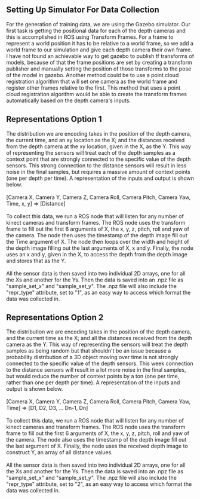 ## Setting Up Simulator For Data Collection
For the generation of training data, we are using the Gazebo simulator. Our first task is getting the positional data for each of the depth cameras and this is accomplished in ROS using Transform Frames. For a frame to represent a world position it has to be relative to a world frame, so we add a world frame to our simulation and give each depth camera their own frame. I have not found an achievable way to get gazebo to publish tf transforms of models, because of that the frame positions are set by creating a transform publisher and manually setting the position of those transforms to the pose of the model in gazebo. Another method could be to use a point cloud registration algorithm that will set one camera as the world frame and register other frames relative to the first. This method that uses a point cloud registration algorithm would be able to create the transform frames automatically based on the depth camera's inputs.

## Representations Option 1
The distribution we are encoding takes in the position of the depth camera, the current time,  and an xy location as the X; and the distances received from the depth camera at the xy location, given in the X, as the Y.  This way of representing the sensors will treat each of the depth samples as a context point that are strongly connected to the specific value of the depth sensors. This strong connection to the distance sensors will result in less noise in the final samples, but requires a massive amount of context points (one per depth per time). A representation of the inputs and output is shown below. 
<br>
<br>
[Camera X,  Camera Y,  Camera Z, Camera Roll,  Camera Pitch,  Camera Yaw, Time, x, y]
 =>
[Distance]
 <br>
 <br>
To collect this data, we run a ROS node that will listen for any number of kinect cameras and transform frames. The ROS node uses the transform frame to fill out the first 6 arguments of X, the x, y, z, pitch, roll and yaw of the camera. The node then uses the timestamp of the depth image fill out the Time argument of X.  The node then loops over the width and height of the depth image filling out the last arguments of X, x and y. Finally, the node uses an x and y, given in the X, to access the depth from the depth image and stores that as the Y.
<br>
<br>
All the sensor data is then saved into two individual 2D arrays, one for all the Xs and another for the Ys. Then the data is saved into an .npz file as "sample_set_x" and "sample_set_y". The .npz file will also include the "repr_type" attribute, set to "1", as an easy way to access which format the data was collected in. 

## Representations Option 2
The distribution we are encoding takes in the position of the depth camera, and the current time as the X; and all the distances received from the depth camera as the Y.  This way of representing the sensors will treat the depth samples as being random but that shouldn't be an issue because a probability distribution of a 3D object moving over time is not strongly connected to the specific value of the depth sensors. This week connection to the distance sensors will result in a lot more noise in the final samples, but would reduce the number of context points by a ton (one per time, rather than one per depth per time). A representation of the inputs and output is shown below. 
<br>
<br>
[Camera X,  Camera Y,  Camera Z, Camera Roll,  Camera Pitch,  Camera Yaw, Time]
 => 
[D1, D2, D3, ... Dn-1, Dn] 
<br>
<br>
 To collect this data, we run a ROS node that will listen for any number of kinect cameras and transform frames. The ROS node uses the transform frame to fill out the first 6 arguments of X, the x, y, z, pitch, roll and yaw of the camera. The node also uses the timestamp of the depth image fill out the last argument of X. Finally, the node uses the received depth image to construct Y, an array of all distance values.
<br>
<br>
All the sensor data is then saved into two individual 2D arrays, one for all the Xs and another for the Ys. Then the data is saved into an .npz file as "sample_set_x" and "sample_set_y". The .npz file will also include the "repr_type" attribute, set to "2", as an easy way to access which format the data was collected in. 
